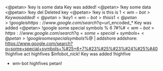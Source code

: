 <@petan> !key is some data
<wm-bot> Key was added!
<@petan> !key
<wm-bot> some data
<@petan> !key del
<wm-bot> Deleted key
<@petan> !key is this is $1
<wm-bot> Key was added!
<@petan> !key 1
<wm-bot> this is 1
<@petan> !google is https://www.google.com/search?q=$url_encoded_*
<wm-bot> Key was added
<@petan> !google some special symbols % 6 7#%#$%@
<wm-bot> https://www.google.com/search?q=some+special+symbols+%#25+6+7%#23%#25%#23%#24%#25%#40
<@petan> !google some special symbols % 6 7#%#$%@ | addshore
<wm-bot> addshore: https://www.google.com/search?q=some+special+symbols+%#25+6+7%#23%#25%#23%#24%#25%#40
<petan> !highfive act highfives $infobot_nick!
<wm-bot> Key was added
<petan> !highfive
* wm-bot highfives petan!
